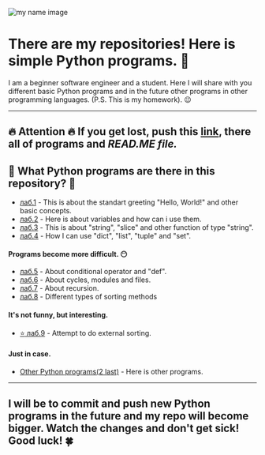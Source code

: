 ![my name image](https://user-images.githubusercontent.com/91422417/137530239-19491bd5-6cb3-455b-9349-4daeae550609.png)
# **There are my repositories! Here is simple Python programs.** :mushroom:
I am a beginner software engineer and a student. Here I will share with you different basic Python programs and in the future other programs in other programming languages.
(P.S. This is my homework). :wink:
____
## :fire: Attention :fire: If you get lost, push this [link](https://github.com/SconeScone/Homework), there all of programs and ***READ.ME file.***
## :full_moon_with_face: **What Python programs are there in this repository?** :new_moon_with_face:
+ [лаб.1](https://github.com/SconeScone/Homework/tree/master/лаб.1) - This is about the standart greeting "Hello, World!" and other basic concepts.
+ [лаб.2](https://github.com/SconeScone/Homework/tree/master/лаб.2) - Here is about variables and how can i use them.
+ [лаб.3](https://github.com/SconeScone/Homework/tree/master/лаб.3) - This is about "string", "slice" and other function of type "string".
+ [лаб.4](https://github.com/SconeScone/Homework/tree/master/лаб.4) - How I can use "dict", "list", "tuple" and "set".
#### **Programs become more difficult.** :no_mouth:
+ [лаб.5](https://github.com/SconeScone/Homework/tree/master/лаб.5) - About conditional operator and "def".
+ [лаб.6](https://github.com/SconeScone/Homework/tree/master/лаб.6) - About cycles, modules and files.
+ [лаб.7](https://github.com/SconeScone/Homework/tree/master/лаб.7) - About recursion.
+ [лаб.8](https://github.com/SconeScone/Homework/tree/master/лаб.8) - Different types of sorting methods
#### **It's not funny, but interesting.**
+ [:star: лаб.9](https://github.com/SconeScone/Homework/tree/master/lab.9(external%20sort)) - Attempt to do external sorting.
#### **Just in case.**
+ [Other Python programs(2 last)](https://github.com/SconeScone/Homework) - Here is other programs.
____
## I will be to commit and push new Python programs in the future and my repo will become bigger. Watch the changes and don't get sick! Good luck! :four_leaf_clover:
